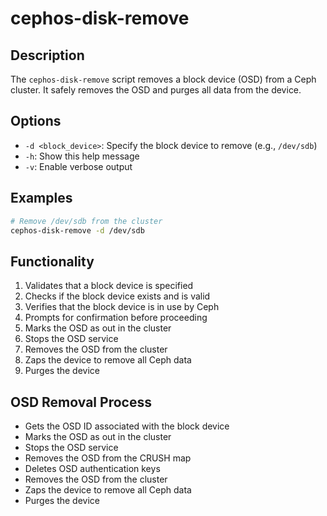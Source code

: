 # cephos-disk-remove

## Description
The `cephos-disk-remove` script removes a block device (OSD) from a Ceph cluster. It safely removes the OSD and purges all data from the device.

## Options
- `-d <block_device>`: Specify the block device to remove (e.g., `/dev/sdb`)
- `-h`: Show this help message
- `-v`: Enable verbose output

## Examples
```bash
# Remove /dev/sdb from the cluster
cephos-disk-remove -d /dev/sdb
```

## Functionality
1. Validates that a block device is specified
1. Checks if the block device exists and is valid
1. Verifies that the block device is in use by Ceph
1. Prompts for confirmation before proceeding
1. Marks the OSD as out in the cluster
1. Stops the OSD service
1. Removes the OSD from the cluster
1. Zaps the device to remove all Ceph data
1. Purges the device

## OSD Removal Process
- Gets the OSD ID associated with the block device
- Marks the OSD as out in the cluster
- Stops the OSD service
- Removes the OSD from the CRUSH map
- Deletes OSD authentication keys
- Removes the OSD from the cluster
- Zaps the device to remove all Ceph data
- Purges the device
